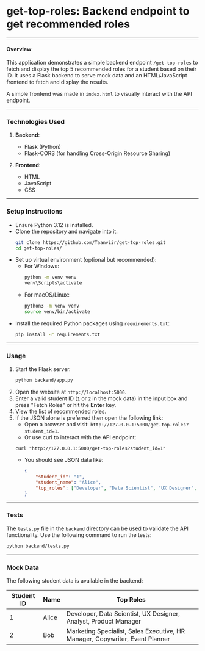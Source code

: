 # get-top-roles: Backend endpoint to get recommended roles

---

#### **Overview**

This application demonstrates a simple backend endpoint `/get-top-roles` to fetch and display the top 5 recommended roles for a student based on their ID. It uses a Flask backend to serve mock data and an HTML/JavaScript frontend to fetch and display the results.

A simple frontend was made in `index.html` to visually interact with the API endpoint.

---

### **Technologies Used**

1. **Backend**:
   - Flask (Python)
   - Flask-CORS (for handling Cross-Origin Resource Sharing)

2. **Frontend**:
   - HTML
   - JavaScript
   - CSS

---

### **Setup Instructions**

- Ensure Python 3.12 is installed.
- Clone the repository and navigate into it.
    ```bash
    git clone https://github.com/Taanviir/get-top-roles.git
    cd get-top-roles/
    ```
- Set up virtual environment (optional but recommended):
   - For Windows:
     ```bash
     python -m venv venv
     venv\Scripts\activate
     ```
   - For macOS/Linux:
     ```bash
     python3 -m venv venv
     source venv/bin/activate
     ```
- Install the required Python packages using `requirements.txt`:
    ```bash
    pip install -r requirements.txt
    ```

---

### **Usage**

1. Start the Flask server.
    ```bash
    python backend/app.py
    ```
2. Open the website at `http://localhost:5000`.
3. Enter a valid student ID (`1` or `2` in the mock data) in the input box and press "Fetch Roles" or hit the **Enter** key.
4. View the list of recommended roles.
5. If the JSON alone is preferred then open the following link:
   - Open a browser and visit: `http://127.0.0.1:5000/get-top-roles?student_id=1`.
   - Or use curl to interact with the API endpoint:
    ```
    curl "http://127.0.0.1:5000/get-top-roles?student_id=1"
    ```
   - You should see JSON data like:
     ```json
     {
         "student_id": "1",
         "student_name": "Alice",
         "top_roles": ["Developer", "Data Scientist", "UX Designer", "Analyst", "Product Manager"]
     }
     ```

---

### **Tests**

The `tests.py` file in the `backend` directory can be used to validate the API functionality. Use the following command to run the tests:

```bash
python backend/tests.py
```

---

### **Mock Data**

The following student data is available in the backend:

| **Student ID** | **Name** | **Top Roles** |
|-----------------|----------|---------------|
| 1               | Alice    | Developer, Data Scientist, UX Designer, Analyst, Product Manager |
| 2               | Bob      | Marketing Specialist, Sales Executive, HR Manager, Copywriter, Event Planner |
